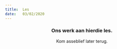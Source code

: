 ```yaml
---
title:  Les
date:   03/02/2020
---
```


### <center>Ons werk aan hierdie les.</center>
<center>Kom asseblief later terug.</center>